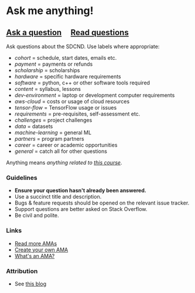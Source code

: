 # Ask me anything!

## [Ask a question](../../issues/new) &nbsp;&nbsp;&nbsp; [Read questions](../../issues?q=is%3Aissue+is%3Aclosed+sort%3Aupdated-desc)

Ask questions about the SDCND. Use labels where appropriate:
 - _cohort_ = schedule, start dates, emails etc.
 - _payment_ = payments or refunds
 - _scholarship_ = scholarships
 - _hardware_ = specific hardware requirements
 - _software_ = python, c++ or other software tools required
 - _content_ = syllabus, lessons
 - _dev-environment_ = laptop or development computer requirements
 - _aws-cloud_ = costs or usage of cloud resources
 - _tensor-flow_ = TensorFlow usage or issues
 - _requirements_ = pre-requisites, self-assessment etc.
 - _challenges_ = project challenges
 - _data_ = datasets 
 - _machine-learning_ = general ML
 - _partners_ = program partners
 - _career_ = career or academic opportunities
 - _general_ = catch all for other questions

Anything means *anything related to [this course](https://www.udacity.com/course/self-driving-car-engineer-nanodegree--nd013)*. 


### Guidelines

- **Ensure your question hasn't already been answered.**
- Use a succinct title and description.
- Bugs & feature requests should be opened on the relevant issue tracker.
- Support questions are better asked on Stack Overflow.
- Be civil and polite.

### Links

- [Read more AMAs](https://github.com/sindresorhus/amas)
- [Create your own AMA](https://github.com/sindresorhus/amas/blob/master/create-ama.md)
- [What's an AMA?](https://en.wikipedia.org/wiki/Reddit#IAmA_and_AMA)

### Attribution
- See [this blog](https://blog.sindresorhus.com/answering-anything-678ce5623798)
